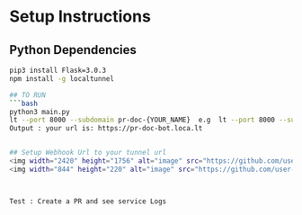 # Setup Instructions

## Python Dependencies
```bash
pip3 install Flask=3.0.3
npm install -g localtunnel

## TO RUN
```bash
python3 main.py
lt --port 8000 --subdomain pr-doc-{YOUR_NAME}  e.g  lt --port 8000 --subdomain pr-doc-bot
Output : your url is: https://pr-doc-bot.loca.lt


## Setup Webhook Url to your tunnel url
<img width="2420" height="1756" alt="image" src="https://github.com/user-attachments/assets/7e68d67b-8104-4424-ad61-9e0c1d6888a7" />
<img width="844" height="220" alt="image" src="https://github.com/user-attachments/assets/24cc2cbf-5645-4a24-997e-4bb218a3879b" />



Test : Create a PR and see service Logs 







